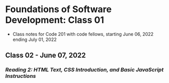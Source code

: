 # Foundations of Software Development: Class 01

* Class notes for Code 201 with code fellows, starting June 06, 2022 ending July 01, 2022

## Class 02 - June 07, 2022

### *Reading 2: HTML Text, CSS Introduction, and Basic JavaScript Instructions*
